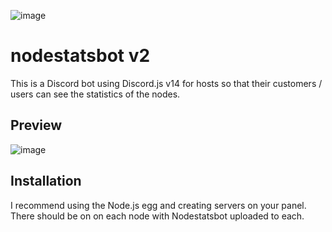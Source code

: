 ![image](https://github.com/layerxbt/nodestatsbot/assets/119353097/35d1d989-b541-49f3-b8e9-b33b079a17ae)

# nodestatsbot v2

This is a Discord bot using Discord.js v14 for hosts so that their customers / users can see the statistics of the nodes.

## Preview
![image](https://github.com/layerxbt/nodestatsbot/assets/119353097/a5b575a8-539d-4ecd-93d4-2c1b6ed85278)

## Installation

I recommend using the Node.js egg and creating servers on your panel. There should be on on each node with Nodestatsbot uploaded to each.

